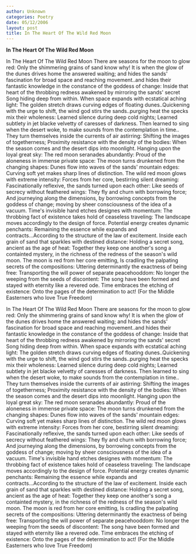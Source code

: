 ```yaml
---
author: Unknown
categories: Poetry
date: 05/12/2006
layout: post
title: In The Heart Of The Wild Red Moon
---
```


**In The Heart Of The Wild Red Moon**

In The Heart Of The Wild Red Moon
There are seasons for the moon to glow red: Only the shimmering grains of sand know why!  It is when the glow of the dunes drives home the answered waiting; and hides the sands' fascination for broad space and reaching movement..and hides their fantastic knowledge in the constance of the goddess of change: Inside that heart of the throbbing redness awakened by mirroring the sands' secret Song hiding deep from within.
When space expands with ecstatical aching light: The golden stretch draws curving edges of floating dunes..Quickening with the urge to shift, the wind god stirs the sands..purging heat the specks mix their wholeness: Learned silence during deep cold nights; Learned subtlety in jet blacke velvetty of caresses of darkness.
Then learned to sing when the desert woke, to make sounds from the contemplation in time.. They turn themselves inside the currents of air astirring: Shifting the images of togetherness; Proximity resistance with the density of the bodies: When the season comes and the desert dips into moonlight.
Hanging upon the loyal great sky: The red moon seranades abundantly: Proud of the aloneness in immense private space: The moon turns drunkened from the changing shapes: Dunes flow into waves of the sands' mountain edges: Curving soft yet makes sharp lines of distinction.  The wild red moon glows with extreme intensity: Forces from her core, bestirring silent dreaming: Fascinationally reflexive, the sands turned upon each other: Like seeds of secrecy without feathered wings: They fly and churn with borrowing force; And journeying along the dimensions, by borrowing concepts from the goddess of change; moving by sheer consciousness of the idea of a vacuum.  Time's invisible hand etches designes with momentum: The throbbing fact of existence takes hold of ceaseless traveling: The landscape moves accordingly to the design of force. Potential energy creates dynamic penchants: Remaining the essence while expands and contracts...According to the structure of the law of excitement.
Inside each grain of sand that sparkles with destined distance: Holding a secret song, ancient as the age of heat: Together they keep one another's song a containted mystery, in the richness of the redness of the season's wild moon.  The moon is red from her core emitting, Is cradling the palpating secrets of the compositions: Uttering determinantly the exactness of being free: Transporting the will power of separate peacehooddom: No longer the weeping from the seeds of discontent: The song have been formed and stayed with eternity like a revered ode.  Time embraces the etching of existence: Onto the pages of the determination to act!
(For the Middle Easterners who love True Freedom)

In The Heart Of The Wild Red Moon
There are seasons for the moon to glow red: Only the shimmering grains of sand know why!  It is when the glow of the dunes drives home the answered waiting; and hides the sands' fascination for broad space and reaching movement..and hides their fantastic knowledge in the constance of the goddess of change: Inside that heart of the throbbing redness awakened by mirroring the sands' secret Song hiding deep from within.
When space expands with ecstatical aching light: The golden stretch draws curving edges of floating dunes..Quickening with the urge to shift, the wind god stirs the sands..purging heat the specks mix their wholeness: Learned silence during deep cold nights; Learned subtlety in jet blacke velvetty of caresses of darkness.
Then learned to sing when the desert woke, to make sounds from the contemplation in time.. They turn themselves inside the currents of air astirring: Shifting the images of togetherness; Proximity resistance with the density of the bodies: When the season comes and the desert dips into moonlight.
Hanging upon the loyal great sky: The red moon seranades abundantly: Proud of the aloneness in immense private space: The moon turns drunkened from the changing shapes: Dunes flow into waves of the sands' mountain edges: Curving soft yet makes sharp lines of distinction.  The wild red moon glows with extreme intensity: Forces from her core, bestirring silent dreaming: Fascinationally reflexive, the sands turned upon each other: Like seeds of secrecy without feathered wings: They fly and churn with borrowing force; And journeying along the dimensions, by borrowing concepts from the goddess of change; moving by sheer consciousness of the idea of a vacuum.  Time's invisible hand etches designes with momentum: The throbbing fact of existence takes hold of ceaseless traveling: The landscape moves accordingly to the design of force. Potential energy creates dynamic penchants: Remaining the essence while expands and contracts...According to the structure of the law of excitement.
Inside each grain of sand that sparkles with destined distance: Holding a secret song, ancient as the age of heat: Together they keep one another's song a containted mystery, in the richness of the redness of the season's wild moon.  The moon is red from her core emitting, Is cradling the palpating secrets of the compositions: Uttering determinantly the exactness of being free: Transporting the will power of separate peacehooddom: No longer the weeping from the seeds of discontent: The song have been formed and stayed with eternity like a revered ode.  Time embraces the etching of existence: Onto the pages of the determination to act!
(For the Middle Easterners who love True Freedom)
